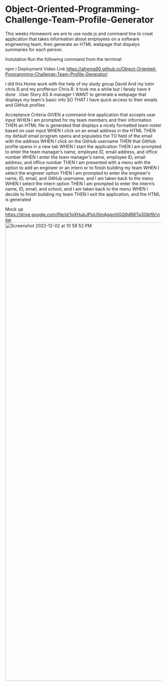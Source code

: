 # Object-Oriented-Programming-Challenge-Team-Profile-Generator

This weeks Homework we are to use node.js and command line to creat application that takes information about employees on a software engineering team, then generate an HTML webpage that dispalys summaries for each person. 

Instulation 
Run the following command from the terminal:

npm i
Deployment Video Link
 https://afrema90.github.io/Object-Oriented-Programming-Challenge-Team-Profile-Generator/
 
 I did this Home work with the help of my study group David And my tutor chris B and my proffersor Chris R. it took me a while but i fanaly have it done .
User Story
AS A manager
I WANT to generate a webpage that displays my team's basic info
SO THAT I have quick access to their emails and GitHub profiles

Acceptance Criteria
GIVEN a command-line application that accepts user input
WHEN I am prompted for my team members and their information
THEN an HTML file is generated that displays a nicely formatted team roster based on user input
WHEN I click on an email address in the HTML
THEN my default email program opens and populates the TO field of the email with the address
WHEN I click on the GitHub username
THEN that GitHub profile opens in a new tab
WHEN I start the application
THEN I am prompted to enter the team manager’s name, employee ID, email address, and office number
WHEN I enter the team manager’s name, employee ID, email address, and office number
THEN I am presented with a menu with the option to add an engineer or an intern or to finish building my team
WHEN I select the engineer option
THEN I am prompted to enter the engineer’s name, ID, email, and GitHub username, and I am taken back to the menu
WHEN I select the intern option
THEN I am prompted to enter the intern’s name, ID, email, and school, and I am taken back to the menu
WHEN I decide to finish building my team
THEN I exit the application, and the HTML is generated

Mock up
https://drive.google.com/file/d/1qXHubJPjsUSmAggohIGQ9dR8Tp3Gklf6/view
<img width="1470" alt="Screenshot 2022-12-02 at 10 59 52 PM" src="https://user-images.githubusercontent.com/112598840/205422904-6a4f5000-78a7-4f6e-b6e0-b54781529771.png">

